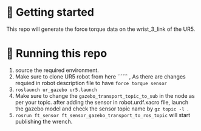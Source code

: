 # &#x1F539; Getting started 
This repo will generate the force torque data on the wrist_3_link of the UR5.


# &#x1F539; Running this repo

1) source the required environment.
2) Make sure to clone UR5 robot from here `````` , As there are changes requied in robot description file to have ``` force torque sensor ```
3) ``` roslaunch ur_gazebo ur5.launch ```
4) Make sure to change the ``` gazebo_transport_topic_to_sub ``` in the node as per your topic. after adding the sensor in robot.urdf.xacro file, launch the gazebo model and check the sensor topic name by ```gz topic -l ```.
4) ``` rosrun ft_sensor ft_sensor_gazebo_transport_to_ros_topic ``` will start publishing the wrench. 
